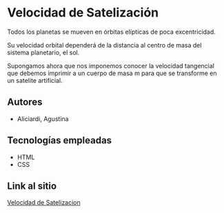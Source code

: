 # Velocidad de Satelización
Todos los planetas se mueven en órbitas elípticas de poca excentricidad. 

Su velocidad orbital dependerá de la distancia al centro de masa del sistema planetario, el sol.

Supongamos ahora que nos imponemos conocer la velocidad tangencial que debemos imprimir a un cuerpo de masa m para que se transforme en un satelite artificial.


## Autores
- Aliciardi, Agustina

## Tecnologías empleadas
- HTML
- CSS

## Link al sitio
[Velocidad de Satelizacion](https://ucc-labcompu2.github.io/proyectos2020-aliciardi/)